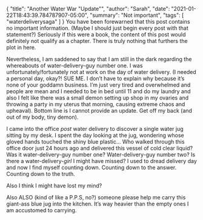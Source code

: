 {
    "title": "Another Water War \"Update\"",
    "author": "Sarah",
    "date": "2021-01-22T18:43:39.784787907-05:00",
    "summary": "Not important",
    "tags": [
        "waterdeliverysaga"
    ]
}
You have been forewarned that this post contains no important
information. (Maybe I should just begin every post with that statement?)
Seriously if this were a book, the content of this post would definitely
not qualify as a chapter. There is truly nothing that furthers the plot
in here.

Nevertheless, I am saddened to say that I am still in the dark regarding
the whereabouts of water-delivery-guy number one. I was
unfortunately/fortunately not at work on the day of water delivery. (I
needed a personal day, okay?\! SUE ME. I don’t have to explain why
because it’s none of your goddamn business. I’m just very tired and
overwhelmed and people are mean and I needed to be in bed until 11 and
do my laundry and also I felt like there was a small demon setting up
shop in my ovaries and throwing a party in my uterus that morning,
causing extreme chaos and upheaval). Bottom line is I cannot provide an
update. Get off my back (and out of my body, tiny demon).

I came into the office *post* water delivery to discover a single water
jug sitting by my desk. I spent the day looking at the jug, wondering
whose gloved hands touched the shiny blue plastic… Who walked through
this office door just 24 hours ago and delivered this vessel of cold
clear liquid? Was it water-delivery-guy number one? Water-delivery-guy
number two? Is there a water-delivery-*girl* I might have missed? I used
to dread delivery day and now I find myself counting down. Counting down
to the answer. Counting down to the truth.

Also I think I might have lost my mind?

Also ALSO (kind of like a P.P.S, no?) someone please help me carry this
giant-ass blue jug into the kitchen. It’s way heavier than the empty
ones I am accustomed to carrying.
